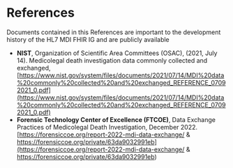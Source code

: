 # References 
Documents contained in this References are important to the development history of the HL7 MDI FHIR IG and are publicly available
* **NIST**, Organization of Scientific Area Committees (OSAC), (2021, July 14). Medicolegal death investigation data commonly collected and exchanged, [https://www.nist.gov/system/files/documents/2021/07/14/MDI%20data%20commonly%20collected%20and%20exchanged_REFERENCE_07092021_0.pdf](https://www.nist.gov/system/files/documents/2021/07/14/MDI%20data%20commonly%20collected%20and%20exchanged_REFERENCE_07092021_0.pdf)
* **Forensic Technology Center of Excellence (FTCOE)**, Data Exchange Practices of Medicolegal Death Investigation, December 2022. [https://forensiccoe.org/report-2022-mdi-data-exchange/ & https://forensiccoe.org/private/63da9032991eb](https://forensiccoe.org/report-2022-mdi-data-exchange/ & https://forensiccoe.org/private/63da9032991eb)